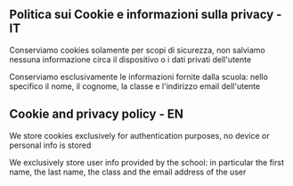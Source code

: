 ## Politica sui Cookie e informazioni sulla privacy - IT

Conserviamo cookies solamente per scopi di sicurezza, non salviamo nessuna informazione circa il dispositivo o i dati privati dell'utente

Conserviamo esclusivamente le informazioni fornite dalla scuola: nello specifico il nome, il cognome, la classe e l'indirizzo email dell'utente

## Cookie and privacy policy - EN

We store cookies exclusively for authentication purposes, no device or personal info is stored

We exclusively store user info provided by the school: in particular the first name, the last name, the class and the email address of the user
